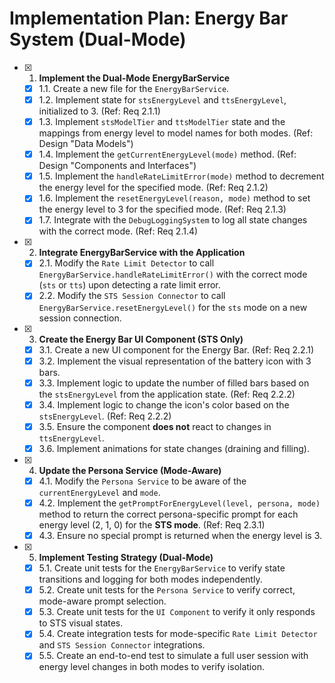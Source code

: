 # Implementation Plan: Energy Bar System (Dual-Mode)

- [x] 1. **Implement the Dual-Mode EnergyBarService**
  - [x] 1.1. Create a new file for the `EnergyBarService`.
  - [x] 1.2. Implement state for `stsEnergyLevel` and `ttsEnergyLevel`, initialized to 3. (Ref: Req 2.1.1)
  - [x] 1.3. Implement `stsModelTier` and `ttsModelTier` state and the mappings from energy level to model names for both modes. (Ref: Design "Data Models")
  - [x] 1.4. Implement the `getCurrentEnergyLevel(mode)` method. (Ref: Design "Components and Interfaces")
  - [x] 1.5. Implement the `handleRateLimitError(mode)` method to decrement the energy level for the specified mode. (Ref: Req 2.1.2)
  - [x] 1.6. Implement the `resetEnergyLevel(reason, mode)` method to set the energy level to 3 for the specified mode. (Ref: Req 2.1.3)
  - [x] 1.7. Integrate with the `DebugLoggingSystem` to log all state changes with the correct mode. (Ref: Req 2.1.4)

- [x] 2. **Integrate EnergyBarService with the Application**
  - [x] 2.1. Modify the `Rate Limit Detector` to call `EnergyBarService.handleRateLimitError()` with the correct mode (`sts` or `tts`) upon detecting a rate limit error.
  - [x] 2.2. Modify the `STS Session Connector` to call `EnergyBarService.resetEnergyLevel()` for the `sts` mode on a new session connection.

- [x] 3. **Create the Energy Bar UI Component (STS Only)**
  - [x] 3.1. Create a new UI component for the Energy Bar. (Ref: Req 2.2.1)
  - [x] 3.2. Implement the visual representation of the battery icon with 3 bars.
  - [x] 3.3. Implement logic to update the number of filled bars based on the `stsEnergyLevel` from the application state. (Ref: Req 2.2.2)
  - [x] 3.4. Implement logic to change the icon's color based on the `stsEnergyLevel`. (Ref: Req 2.2.2)
  - [x] 3.5. Ensure the component **does not** react to changes in `ttsEnergyLevel`.
  - [x] 3.6. Implement animations for state changes (draining and filling).

- [x] 4. **Update the Persona Service (Mode-Aware)**
  - [x] 4.1. Modify the `Persona Service` to be aware of the `currentEnergyLevel` and `mode`.
  - [x] 4.2. Implement the `getPromptForEnergyLevel(level, persona, mode)` method to return the correct persona-specific prompt for each energy level (2, 1, 0) for the **STS mode**. (Ref: Req 2.3.1)
  - [x] 4.3. Ensure no special prompt is returned when the energy level is 3.

- [x] 5. **Implement Testing Strategy (Dual-Mode)**
  - [x] 5.1. Create unit tests for the `EnergyBarService` to verify state transitions and logging for both modes independently.
  - [x] 5.2. Create unit tests for the `Persona Service` to verify correct, mode-aware prompt selection.
  - [x] 5.3. Create unit tests for the `UI Component` to verify it only responds to STS visual states.
  - [x] 5.4. Create integration tests for mode-specific `Rate Limit Detector` and `STS Session Connector` integrations.
  - [x] 5.5. Create an end-to-end test to simulate a full user session with energy level changes in both modes to verify isolation.